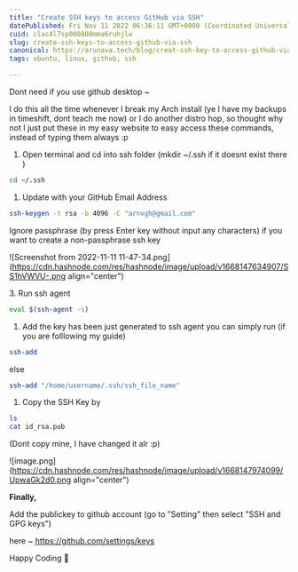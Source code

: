 ```yaml
---
title: "Create SSH keys to access GitHub via SSH"
datePublished: Fri Nov 11 2022 06:36:11 GMT+0000 (Coordinated Universal Time)
cuid: clac4l7sp000808mma6ruhjlw
slug: create-ssh-keys-to-access-github-via-ssh
canonical: https://arunava.tech/blog/creat-ssh-key-to-access-github-via-ssh
tags: ubuntu, linux, github, ssh

---
```


Dont need if you use github desktop ~

I do this all the time whenever I break my Arch install (ye I have my backups in timeshift, dont teach me now) or I do another distro hop, so thought why not I just put these in my easy website to easy access these commands, instead of typing them always :p

1. Open terminal and cd into ssh folder (mkdir ~/.ssh if it doesnt exist there )
    

```bash
cd ~/.ssh
```

1. Update with your GitHub Email Address
    

```bash
ssh-keygen -t rsa -b 4096 -C "arnvgh@gmail.com"
```

Ignore passphrase (by press Enter key without input any characters) if you want to create a non-passphrase ssh key

![Screenshot from 2022-11-11 11-47-34.png](https://cdn.hashnode.com/res/hashnode/image/upload/v1668147634907/SS1hVWVU-.png align="center")

3\. Run ssh agent

```bash
eval $(ssh-agent -s)
```

1. Add the key has been just generated to ssh agent you can simply run (if you are folllowing my guide)
    

```bash
ssh-add
```

else

```bash
ssh-add "/home/username/.ssh/ssh_file_name"
```

1. Copy the SSH Key by
    

```bash
ls
cat id_rsa.pub
```

(Dont copy mine, I have changed it alr :p)

![image.png](https://cdn.hashnode.com/res/hashnode/image/upload/v1668147974099/UpwaGk2d0.png align="center")

**Finally,**

Add the publickey to github account (go to "Setting" then select "SSH and GPG keys")

here ~ https://github.com/settings/keys

Happy Coding 🐼